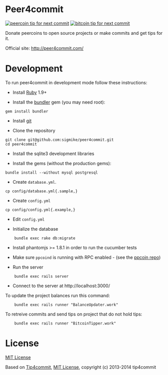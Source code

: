 Peer4commit
==========

[![peercoin tip for next commit](http://peer4commit.com/projects/1.svg)](http://peer4commit.com/projects/1)
[![bitcoin tip for next commit](http://tip4commit.com/projects/560.svg)](http://tip4commit.com/projects/560)

Donate peercoins to open source projects or make commits and get tips for it.

Official site: http://peer4commit.com/

Development
===========

To run peer4commit in development mode follow these instructions:

* Install [Ruby](https://www.ruby-lang.org/en/downloads/) 1.9+

* Install the [bundler](http://bundler.io/) gem (you may need root):
```
gem install bundler
```

* Install [git](http://git-scm.com/downloads)

* Clone the repository
```
git clone git@github.com:sigmike/peer4commit.git
cd peer4commit
```

* Install the sqlite3 development libraries

* Install the gems (without the production gems):
```
bundle install --without mysql postgresql
```

* Create `database.yml`.
```
cp config/database.yml{.sample,}
```

* Create `config.yml`
```
cp config/config.yml{.example,}
```

* Edit `config.yml`

* Initialize the database
```
    bundle exec rake db:migrate
```

* Install phantomjs >= 1.8.1 in order to run the cucumber tests

* Make sure `ppcoind` is running with RPC enabled - (see the [ppcoin repo](https://github.com/ppcoin/ppcoin/wiki/Installation))

* Run the server
```
    bundle exec rails server
```

* Connect to the server at http://localhost:3000/

To update the project balances run this command:
```
    bundle exec rails runner "BalanceUpdater.work"
```

To retreive commits and send tips on project that do not hold tips:
```
    bundle exec rails runner "BitcoinTipper.work"
```

License
=======

[MIT License](https://github.com/sigmike/peer4commit/blob/master/LICENSE)

Based on [Tip4commit](http://tip4commit.com/), [MIT License](https://github.com/tip4commit/tip4commit/blob/master/LICENSE), copyright (c) 2013-2014 tip4commit
